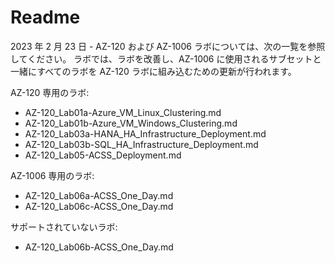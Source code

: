 # Readme

2023 年 2 月 23 日 - AZ-120 および AZ-1006 ラボについては、次の一覧を参照してください。 ラボでは、ラボを改善し、AZ-1006 に使用されるサブセットと一緒にすべてのラボを AZ-120 ラボに組み込むための更新が行われます。

AZ-120 専用のラボ:

- AZ-120_Lab01a-Azure_VM_Linux_Clustering.md
- AZ-120_Lab01b-Azure_VM_Windows_Clustering.md
- AZ-120_Lab03a-HANA_HA_Infrastructure_Deployment.md
- AZ-120_Lab03b-SQL_HA_Infrastructure_Deployment.md
- AZ-120_Lab05-ACSS_Deployment.md

AZ-1006 専用のラボ:

- AZ-120_Lab06a-ACSS_One_Day.md
- AZ-120_Lab06c-ACSS_One_Day.md

サポートされていないラボ:

- AZ-120_Lab06b-ACSS_One_Day.md
